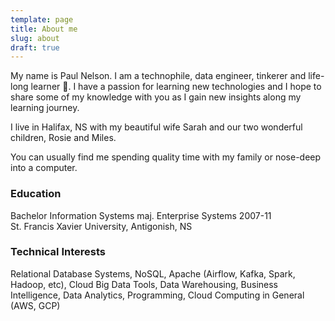 ```yaml
---
template: page
title: About me
slug: about
draft: true
---
```

My name is Paul Nelson. I am a technophile, data engineer, tinkerer and life-long learner :wave:. I have a passion for learning new technologies and I hope to share some of my knowledge with you as I gain new insights along my learning journey.

I live in Halifax, NS with my beautiful wife Sarah and our two wonderful children, Rosie and Miles.

You can usually find me spending quality time with my family or nose-deep into a computer.

### Education
Bachelor Information Systems maj. Enterprise Systems 2007-11  
St. Francis Xavier University, Antigonish, NS

### Technical Interests
Relational Database Systems, NoSQL, Apache (Airflow, Kafka, Spark, Hadoop, etc), Cloud Big Data Tools, Data Warehousing, Business Intelligence, Data Analytics, Programming, Cloud Computing in General (AWS, GCP)
